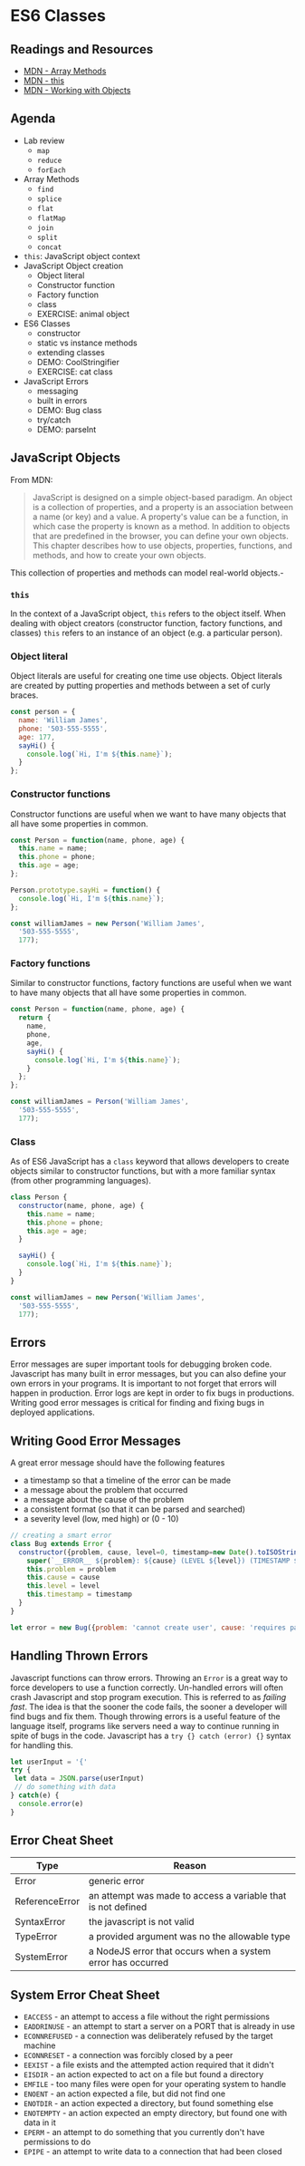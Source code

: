 # ES6 Classes

## Readings and Resources

* [MDN - Array Methods](https://developer.mozilla.org/en-US/docs/Web/JavaScript/Reference/Global_Objects/Array)
* [MDN - this](https://developer.mozilla.org/en-US/docs/Web/JavaScript/Reference/Operators/this)
* [MDN - Working with Objects](https://developer.mozilla.org/en-US/docs/Web/JavaScript/Guide/Working_with_Objects)

## Agenda

* Lab review
  * `map`
  * `reduce`
  * `forEach`
* Array Methods
  * `find`
  * `splice`
  * `flat`
  * `flatMap`
  * `join`
  * `split`
  * `concat`
* `this`: JavaScript object context
* JavaScript Object creation
  * Object literal
  * Constructor function
  * Factory function
  * class
  * EXERCISE: animal object
* ES6 Classes
  * constructor
  * static vs instance methods
  * extending classes
  * DEMO: CoolStringifier
  * EXERCISE: cat class
* JavaScript Errors
  * messaging
  * built in errors
  * DEMO: Bug class
  * try/catch
  * DEMO: parseInt

## JavaScript Objects

From MDN:

> JavaScript is designed on a simple object-based
> paradigm. An object is a collection of properties,
> and a property is an association between a name
> (or key) and a value. A property's value can be a
> function, in which case the property is known as a
> method. In addition to objects that are predefined
> in the browser, you can define your own objects.
> This chapter describes how to use objects,
> properties, functions, and methods, and how to
> create your own objects.

This collection of properties and methods can model
real-world objects.-

### `this`

In the context of a JavaScript object, `this` refers
to the object itself. When dealing with object
creators (constructor function, factory functions,
and classes) `this` refers to an instance of an
object (e.g. a particular person).

### Object literal

Object literals are useful for creating one time use
objects. Object literals are created by putting
properties and methods between a set of curly braces.

```js
const person = {
  name: 'William James',
  phone: '503-555-5555',
  age: 177,
  sayHi() {
    console.log(`Hi, I'm ${this.name}`);
  }
};
```

### Constructor functions

Constructor functions are useful when we want to have
many objects that all have some properties in common.

```js
const Person = function(name, phone, age) {
  this.name = name;
  this.phone = phone;
  this.age = age;
};

Person.prototype.sayHi = function() {
  console.log(`Hi, I'm ${this.name}`);
};

const williamJames = new Person('William James',
  '503-555-5555',
  177);
```

### Factory functions

Similar to constructor functions, factory functions
are useful when we want to have many objects that
all have some properties in common.

```js
const Person = function(name, phone, age) {
  return {
    name,
    phone,
    age,
    sayHi() {
      console.log(`Hi, I'm ${this.name}`);
    }
  };
};

const williamJames = Person('William James',
  '503-555-5555',
  177);
```

### Class

As of ES6 JavaScript has a `class` keyword that
allows developers to create objects similar to
constructor functions, but with a more familiar
syntax (from other programming languages).

```js
class Person {
  constructor(name, phone, age) {
    this.name = name;
    this.phone = phone;
    this.age = age;
  }

  sayHi() {
    console.log(`Hi, I'm ${this.name}`);
  }
}

const williamJames = new Person('William James',
  '503-555-5555',
  177);
```

## Errors

Error messages are super important tools for debugging broken code. Javascript has many built in error messages, but you can also define your own errors in your programs. It is important to not forget that errors will happen in production. Error logs are kept in order to fix bugs in productions. Writing good error messages is critical for finding and fixing bugs in deployed applications.

## Writing Good Error Messages

A great error message should have the following features
* a timestamp so that a timeline of the error can be made
* a message about the problem that occurred
* a message about the cause of the problem
* a consistent format (so that it can be parsed and searched)
* a severity level (low, med high) or (0 - 10)

``` javascript
// creating a smart error
class Bug extends Error {
  constructor({problem, cause, level=0, timestamp=new Date().toISOString()}){
    super(`__ERROR__ ${problem}: ${cause} (LEVEL ${level}) (TIMESTAMP ${timestamp})`)
    this.problem = problem
    this.cause = cause
    this.level = level
    this.timestamp = timestamp
  }
}

let error = new Bug({problem: 'cannot create user', cause: 'requires password'})
```

## Handling Thrown Errors

Javascript functions can throw errors. Throwing an `Error` is a great way to force developers to use a function correctly. Un-handled errors will often crash Javascript and stop program execution. This is referred to as *failing fast*. The idea is that the sooner the code fails, the sooner a developer will find bugs and fix them. Though throwing errors is a useful feature of the language itself, programs like servers need a way to continue running in spite of bugs in the code. Javascript has a `try {} catch (error) {}` syntax for handling this.

``` javascript
let userInput = '{'
try {
 let data = JSON.parse(userInput)
 // do something with data
} catch(e) {
  console.error(e)
}
```

## Error Cheat Sheet

| Type |  Reason |
| --- | --- |
| Error | generic error |
| ReferenceError | an attempt was made to access a variable that is not defined |
| SyntaxError | the javascript is not valid |
| TypeError | a provided argument was no the allowable type |
| SystemError | a NodeJS error that occurs when a system error has occurred |

## System Error Cheat Sheet

* `EACCESS` - an attempt to access a file without the right permissions
* `EADDRINUSE` - an attempt to start a server on a PORT that is already in use
* `ECONNREFUSED` - a connection was deliberately refused by the target machine
* `ECONNRESET` - a connection was forcibly closed by a peer
* `EEXIST` - a file exists and the attempted action required that it didn't
* `EISDIR` - an action expected to act on a file but found a directory
* `EMFILE` - too many files were open for your operating system to handle
* `ENOENT` - an action expected a file, but did not find one
* `ENOTDIR` - an action expected a directory, but found something else
* `ENOTEMPTY` - an action expected an empty directory, but found one with data in it
* `EPERM` - an attempt to do something that you currently don't have permissions to do
* `EPIPE` - an attempt to write data to a connection that had been closed
